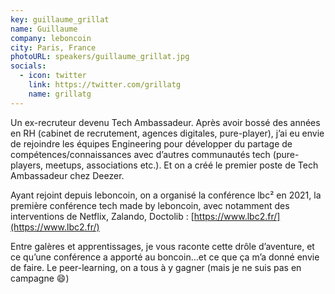 ```yaml
---
key: guillaume_grillat
name: Guillaume
company: leboncoin
city: Paris, France
photoURL: speakers/guillaume_grillat.jpg
socials:
  - icon: twitter
    link: https://twitter.com/grillatg
    name: grillatg
---
```


Un ex-recruteur devenu Tech Ambassadeur. Après avoir bossé des années en RH (cabinet de recrutement, agences digitales, pure-player), j’ai eu envie de rejoindre les équipes Engineering pour développer du partage de compétences/connaissances avec d’autres communautés tech (pure-players, meetups, associations etc.). Et on a créé le premier poste de Tech Ambassadeur chez Deezer.

Ayant rejoint depuis leboncoin, on a organisé la conférence lbc² en 2021, la première conférence tech made by leboncoin, avec notamment des interventions de  Netflix, Zalando, Doctolib : [https://www.lbc2.fr/](https://www.lbc2.fr/)

Entre galères et apprentissages, je vous raconte cette drôle d’aventure, et ce qu’une conférence a apporté au boncoin…et ce que ça m’a donné envie de faire. Le peer-learning, on a tous à y gagner (mais je ne suis pas en campagne 😄)
